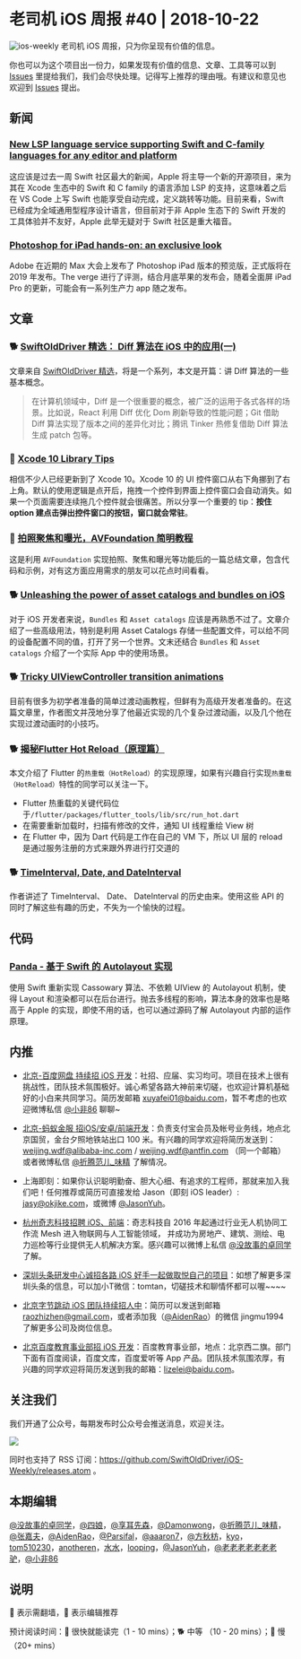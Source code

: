 # 老司机 iOS 周报 #40 | 2018-10-22

![ios-weekly](../assets/ios-weekly.png)
老司机 iOS 周报，只为你呈现有价值的信息。

你也可以为这个项目出一份力，如果发现有价值的信息、文章、工具等可以到 [Issues](https://github.com/SwiftOldDriver/iOS-Weekly/issues) 里提给我们，我们会尽快处理。记得写上推荐的理由哦。有建议和意见也欢迎到 [Issues](https://github.com/SwiftOldDriver/iOS-Weekly/issues) 提出。

## 新闻

### [New LSP language service supporting Swift and C-family languages for any editor and platform](https://forums.swift.org/t/new-lsp-language-service-supporting-swift-and-c-family-languages-for-any-editor-and-platform/17024)

这应该是过去一周 Swift 社区最大的新闻，Apple 将主导一个新的开源项目，来为其在 Xcode 生态中的 Swift 和 C family 的语言添加 LSP 的支持，这意味着之后在 VS Code 上写 Swift 也能享受自动完成，定义跳转等功能。目前来看，Swift 已经成为全域通用型程序设计语言，但目前对于非 Apple 生态下的 Swift 开发的工具体验并不友好，Apple 此举无疑对于 Swift 社区是重大福音。

### [Photoshop for iPad hands-on: an exclusive look](https://www.theverge.com/2018/10/15/17969754/adobe-photoshop-apple-ipad-creative-cloud)

Adobe 在近期的 Max 大会上发布了 Photoshop iPad 版本的预览版，正式版将在 2019 年发布。The verge 进行了评测，结合月底苹果的发布会，随着全面屏 iPad Pro 的更新，可能会有一系列生产力 app 随之发布。


## 文章

### 🐕 [SwiftOldDriver 精选： Diff 算法在 iOS 中的应用(一)](https://xiaozhuanlan.com/topic/6921308745)

文章来自 [SwiftOldDriver 精选](https://xiaozhuanlan.com/olddriver-selection)，将是一个系列，本文是开篇：讲 Diff 算法的一些基本概念。
> 在计算机领域中，Diff 是一个很重要的概念，被广泛的运用于各式各样的场景。比如说，React 利用 Diff 优化 Dom 刷新导致的性能问题；Git 借助 Diff 算法实现了版本之间的差异化对比；腾讯 Tinker 热修复借助 Diff 算法生成 patch 包等。

### 🐎 [Xcode 10 Library Tips](https://useyourloaf.com/blog/xcode-10-library-tips/)

相信不少人已经更新到了 Xcode 10。Xcode 10 的 UI 控件窗口从右下角挪到了右上角。默认的使用逻辑是点开后，拖拽一个控件到界面上控件窗口会自动消失。如果一个页面需要连续拖几个控件就会很痛苦。所以分享一个重要的 tip：**按住 option 建点击弹出控件窗口的按钮，窗口就会常驻**。

### 🐎 [拍照聚焦和曝光，AVFoundation 简明教程](https://juejin.im/post/5bc2123ee51d450e6c75157d)

这是利用 `AVFoundation` 实现拍照、聚焦和曝光等功能后的一篇总结文章，包含代码和示例，对有这方面应用需求的朋友可以花点时间看看。

### 🐕 [Unleashing the power of asset catalogs and bundles on iOS](https://rambo.codes/ios/2018/10/03/unleashing-the-power-of-asset-catalogs-and-bundles-on-ios.html)

对于 iOS 开发者来说，`Bundles` 和 `Asset catalogs` 应该是再熟悉不过了。文章介绍了一些高级用法，特别是利用 Asset Catalogs 存储一些配置文件，可以给不同的设备配置不同的值，打开了另一个世界。文末还结合 `Bundles` 和 `Asset catalogs` 介绍了一个实际 App 中的使用场景。

### 🐕 [Tricky UIViewController transition animations](https://medium.com/rosberryapps/tricky-uiviewcontroller-transition-animations-59131b540b33)

目前有很多为初学者准备的简单过渡动画教程，但鲜有为高级开发者准备的。在这篇文章里，作者图文并茂地分享了他最近实现的几个复杂过渡动画，以及几个他在实现过渡动画时的小技巧。

### 🐕 [揭秘Flutter Hot Reload（原理篇）](https://juejin.im/post/5bc80ef7f265da0a857aa924)

本文介绍了 Flutter 的`热重载（HotReload）`的实现原理，如果有兴趣自行实现`热重载（HotReload）`特性的同学可以关注一下。
* Flutter 热重载的关键代码位于`/flutter/packages/flutter_tools/lib/src/run_hot.dart`
* 在需要重新加载时，扫描有修改的文件，通知 UI 线程重绘 View 树
* 在 Flutter 中，因为 Dart 代码是工作在自己的 VM 下，所以 UI 层的 reload 是通过服务注册的方式来跟外界进行打交道的

### 🐕 [Time​Interval, Date, and Date​Interval](https://nshipster.com/timeinterval-date-dateinterval/)

作者讲述了 Time​Interval、 Date、 Date​Interval 的历史由来。使用这些 API 的同时了解这些有趣的历史，不失为一个愉快的过程。

## 代码

### [Panda - 基于 Swift 的 Autolayout 实现](https://github.com/nangege/Panda)

使用 Swift 重新实现 Cassowary 算法、不依赖 UIView 的 Autolayout 机制，使得 Layout 和渲染都可以在后台进行。抛去多线程的影响，算法本身的效率也是略高于 Apple 的实现，即使不用的话，也可以通过源码了解 Autolayout 内部的运作原理。

## 内推

- [北京-百度网盘 持续招 iOS 开发](https://talent.baidu.com/external/baidu/index.html#/jobDetail/2/102507)：社招、应届、实习均可。项目在技术上很有挑战性，团队技术氛围极好。诚心希望各路大神前来切磋，也欢迎计算机基础好的小白来共同学习。简历发邮箱 xuyafei01@baidu.com，暂不考虑的也欢迎微博私信 [@小非86](https://weibo.com/xuyafei86) 聊聊~

- [北京-蚂蚁金服 招iOS/安卓/前端开发](https://job.alibaba.com/zhaopin/position_detail.htm?trace=qrcode_share&positionCode=GP031268&from=timeline&isappinstalled=0)：负责支付宝会员及帐号业务线，地点北京国贸，金台夕照地铁站出口 100 米。有兴趣的同学欢迎将简历发送到：weijing.wdf@alibaba-inc.com / weijing.wdf@antfin.com （同一个邮箱）或者微博私信 [@折腾范儿_味精](https://weibo.com/agvicking) 了解情况。

- 上海即刻：如果你认识聪明勤奋、胆大心细、有追求的工程师，那就来加入我们吧！任何推荐或简历可直接发给 Jason（即刻 iOS leader）: jasy@okjike.com，或微博 [@JasonYuh](https://weibo.com/jasonyuh)。

- [杭州奇志科技招聘 iOS、前端](https://www.lagou.com/gongsi/34872.html)：奇志科技自 2016 年起通过行业无人机协同工作流 Mesh 进入物联网与人工智能领域， 并成功为房地产、建筑、测绘、电力巡检等行业提供无人机解决方案。感兴趣可以微博上私信 [@没故事的卓同学](https://weibo.com/u/1926303682) 了解。

- [深圳头条研发中心诚招各路 iOS 好手一起做取悦自己的项目](https://job.toutiao.com/2018/spring_referral/?token=alPR8WCv8nnnc5QqtsyKjw%3D%3D&key=MTY1MDMsMTg0MTQsMjA1MjAsMTk1NjEsMTU2ODksMTc0ODk%3D)：如想了解更多深圳头条的信息，可以加小T微信：tomtan，切磋技术和聊情怀都可以喔~~~~

- [北京字节跳动 iOS 团队持续招人中](https://job.toutiao.com/society)：简历可以发送到邮箱 raozhizhen@gmail.com，或者添加我（[@AidenRao](https://weibo.com/AidenRao)）的微信 jingmu1994 了解更多公司及岗位信息。

- [北京百度教育事业部招 iOS 开发](https://www.baidu.com/s?wd=百度)：百度教育事业部，地点：北京西二旗。部门下面有百度阅读，百度文库，百度爱听等 App 产品。团队技术氛围浓厚，有兴趣的同学欢迎将简历发送到我的邮箱：lizelei@baidu.com。

## 关注我们

我们开通了公众号，每期发布时公众号会推送消息，欢迎关注。

![](https://github.com/SwiftOldDriver/iOS-Weekly/blob/master/assets/qrcode_for_wechat.jpg?raw=true)

同时也支持了 RSS 订阅：https://github.com/SwiftOldDriver/iOS-Weekly/releases.atom 。

## 本期编辑

[@没故事的卓同学](https://weibo.com/1926303682/profile)，[@四娘](https://kemchenj.github.io)，[@享耳先森](https://github.com/iblacksun)，[@Damonwong](https://weibo.com/damonone)，[@折腾范儿_味精](http://weibo.com/agvicking)，[@张嘉夫](https://weibo.com/2949394297)，[@AidenRao](https://weibo.com/AidenRao)，[@Parsifal](https://weibo.com/parsifalchang)，[@aaaron7](https://weibo.com/aaaron7)，[@方秋枋](https://weibo.com/100mango)，[kyo](https://github.com/KyoLi)，[tom510230](https://xiaozhuanlan.com/u/6682065345)，[anotheren](https://anotheren.com)，[水水](https://www.xuyanlan.com)，[looping](https://github.com/looping)，[@JasonYuh](https://weibo.com/jasonyuh)，[@老老老老老老老驴](https://weibo.com/u/6090610445)，[@小非86](https://weibo.com/xuyafei86)

## 说明

🚧 表示需翻墙，🌟 表示编辑推荐

预计阅读时间：🐎 很快就能读完（1 - 10 mins）；🐕 中等 （10 - 20 mins）；🐢 慢（20+ mins）
